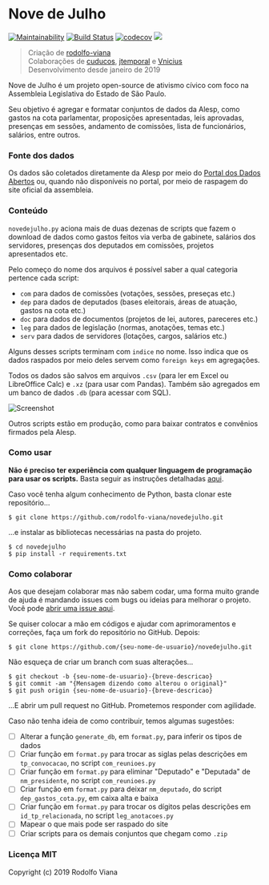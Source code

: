 ﻿# __Nove de Julho__

[![Maintainability](https://img.shields.io/codeclimate/maintainability-percentage/rodolfo-viana/novedejulho.svg)](https://codeclimate.com/github/rodolfo-viana/novedejulho/maintainability)
[![Build Status](https://travis-ci.org/rodolfo-viana/novedejulho.svg?branch=master)](https://travis-ci.org/rodolfo-viana/novedejulho)
[![codecov](https://img.shields.io/codecov/c/github/rodolfo-viana/novedejulho.svg)](https://codecov.io/gh/rodolfo-viana/novedejulho)
![](https://img.shields.io/badge/made%20with-%3C3-red.svg)

> Criação de [rodolfo-viana](https://github.com/rodolfo-viana)<br>
> Colaborações de [cuducos](https://github.com/cuducos), [jtemporal](https://github.com/jtemporal) e [Vnicius](https://github.com/Vnicius)<br>
> Desenvolvimento desde janeiro de 2019

Nove de Julho é um projeto open-source de ativismo cívico com foco na Assembleia Legislativa do Estado de São Paulo.

Seu objetivo é agregar e formatar conjuntos de dados da Alesp, como gastos na cota parlamentar, proposições apresentadas, leis aprovadas, presenças em sessões, andamento de comissões, lista de funcionários, salários, entre outros.

### Fonte dos dados

Os dados são coletados diretamente da Alesp por meio do [Portal dos Dados Abertos](https://www.al.sp.gov.br/dados-abertos/) ou, quando não disponíveis no portal, por meio de raspagem do site oficial da assembleia.

### Conteúdo

`novedejulho.py` aciona mais de duas dezenas de scripts que fazem o download de dados como gastos feitos via verba de gabinete, salários dos servidores, presenças dos deputados em comissões, projetos apresentados etc.

Pelo começo do nome dos arquivos é possível saber a qual categoria pertence cada script:

- `com` para dados de comissões (votações, sessões, preseças etc.)
- `dep` para dados de deputados (bases eleitorais, áreas de atuação, gastos na cota etc.)
- `doc` para dados de documentos (projetos de lei, autores, pareceres etc.)
- `leg` para dados de legislação (normas, anotações, temas etc.)
- `serv` para dados de servidores (lotações, cargos, salários etc.)

Alguns desses scripts terminam com `indice` no nome. Isso indica que os dados raspados por meio deles servem como `foreign keys` em agregações.

Todos os dados são salvos em arquivos `.csv` (para ler em Excel ou LibreOffice Calc) e `.xz` (para usar com Pandas). Também são agregados em um banco de dados `.db` (para acessar com SQL).

![Screenshot](https://i.imgur.com/GZlaKuJ.png)

Outros scripts estão em produção, como para baixar contratos e convênios firmados pela Alesp.

### Como usar

__Não é preciso ter experiência com qualquer linguagem de programação para usar os scripts.__ Basta seguir as instruções detalhadas [aqui](https://github.com/rodolfo-viana/novedejulho/blob/master/INSTRUCOES_DE_USO.md).

Caso você tenha algum conhecimento de Python, basta clonar este repositório...

```
$ git clone https://github.com/rodolfo-viana/novedejulho.git
```

...e instalar as bibliotecas necessárias na pasta do projeto.

```
$ cd novedejulho
$ pip install -r requirements.txt
```

### Como colaborar

Aos que desejam colaborar mas não sabem codar, uma forma muito grande de ajuda é mandando issues com bugs ou ideias para melhorar o projeto. Você pode [abrir uma issue aqui](https://github.com/rodolfo-viana/novedejulho/issues/new).

Se quiser colocar a mão em códigos e ajudar com aprimoramentos e correções, faça um fork do repositório no GitHub. Depois:

```
$ git clone https://github.com/{seu-nome-de-usuario}/novedejulho.git
```

Não esqueça de criar um branch com suas alterações...

```
$ git checkout -b {seu-nome-de-usuario}-{breve-descricao}
$ git commit -am "{Mensagem dizendo como alterou o original}"
$ git push origin {seu-nome-de-usuario}-{breve-descricao}
```

...E abrir um pull request no GitHub. Prometemos responder com agilidade.

Caso não tenha ideia de como contribuir, temos algumas sugestões:

- [ ] Alterar a função `generate_db`, em `format.py`, para inferir os tipos de dados
- [ ] Criar função em `format.py` para trocar as siglas pelas descrições em `tp_convocacao`, no script `com_reunioes.py`
- [ ] Criar função em `format.py` para eliminar "Deputado" e "Deputada" de `nm_presidente`, no script `com_reunioes.py`
- [ ] Criar função em `format.py` para deixar `nm_deputado`, do script `dep_gastos_cota.py`, em caixa alta e baixa
- [ ] Criar função em `format.py` para trocar os dígitos pelas descrições em `id_tp_relacionada`, no script `leg_anotacoes.py`
- [ ] Mapear o que mais pode ser raspado do site
- [ ] Criar scripts para os demais conjuntos que chegam como `.zip`

### Licença MIT

Copyright (c) 2019 Rodolfo Viana
